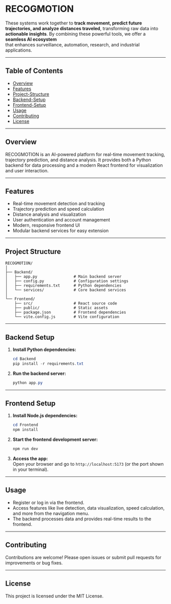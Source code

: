 # RECOGMOTION

These systems work together to **track movement, predict future trajectories, and analyze distances traveled**, transforming raw data into **actionable insights**. By combining these powerful tools, we offer a **seamless AI ecosystem**  
that enhances surveillance, automation, research, and industrial applications.

---

## Table of Contents

- [Overview](#overview)
- [Features](#features)
- [Project-Structure](#project-structure)
- [Backend-Setup](#backend-setup)
- [Frontend-Setup](#frontend-setup)
- [Usage](#usage)
- [Contributing](#contributing)
- [License](#license)

---

## Overview

RECOGMOTION is an AI-powered platform for real-time movement tracking, trajectory prediction, and distance analysis. It provides both a Python backend for data processing and a modern React frontend for visualization and user interaction.

---

## Features

- Real-time movement detection and tracking
- Trajectory prediction and speed calculation
- Distance analysis and visualization
- User authentication and account management
- Modern, responsive frontend UI
- Modular backend services for easy extension

---

## Project Structure

```
RECOGMOTION/
│
├── Backend/
│   ├── app.py                # Main backend server
│   ├── config.py             # Configuration settings
│   ├── requirements.txt      # Python dependencies
│   └── services/             # Core backend services
│
└── Frontend/
    ├── src/                  # React source code
    ├── public/               # Static assets
    ├── package.json          # Frontend dependencies
    └── vite.config.js        # Vite configuration
```

---

## Backend Setup

1. **Install Python dependencies:**
   ```powershell
   cd Backend
   pip install -r requirements.txt
   ```

2. **Run the backend server:**
   ```powershell
   python app.py
   ```

---

## Frontend Setup

1. **Install Node.js dependencies:**
   ```powershell
   cd Frontend
   npm install
   ```

2. **Start the frontend development server:**
   ```powershell
   npm run dev
   ```

3. **Access the app:**  
   Open your browser and go to `http://localhost:5173` (or the port shown in your terminal).

---

## Usage

- Register or log in via the frontend.
- Access features like live detection, data visualization, speed calculation, and more from the navigation menu.
- The backend processes data and provides real-time results to the frontend.

---

## Contributing

Contributions are welcome! Please open issues or submit pull requests for improvements or bug fixes.

---

## License

This project is licensed under the MIT License.

